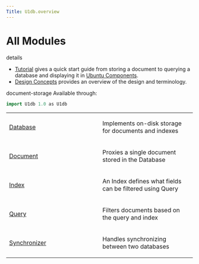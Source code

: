 ```yaml
---
Title: U1db.overview
---
```

        
All Modules
===========

<span class="subtitle"></span>
details
-   [Tutorial](../U1db.tutorial.md) gives a quick start guide from storing a document to querying a database and displaying it in [Ubuntu Components](../../../../apps/qml/sdk-15.04.1/UbuntuUserInterfaceToolkit.overview-ubuntu-sdk.md).
-   [Design Concepts](../U1db.concepts.md) provides an overview of the design and terminology.

document-storage
Available through:

``` cpp
import U1db 1.0 as U1db
```

<table>
<colgroup>
<col width="50%" />
<col width="50%" />
</colgroup>
<tbody>
<tr class="odd">
<td><p><a href="../../../../apps/qml/sdk-14.10/U1db.Database.md">Database</a></p></td>
<td><p>Implements on-disk storage for documents and indexes</p></td>
</tr>
<tr class="even">
<td><p><a href="../../../../apps/qml/sdk-14.10/U1db.Document.md">Document</a></p></td>
<td><p>Proxies a single document stored in the Database</p></td>
</tr>
<tr class="odd">
<td><p><a href="../../../../apps/qml/sdk-14.10/U1db.Index.md">Index</a></p></td>
<td><p>An Index defines what fields can be filtered using Query</p></td>
</tr>
<tr class="even">
<td><p><a href="../../../../apps/qml/sdk-14.10/U1db.Query.md">Query</a></p></td>
<td><p>Filters documents based on the query and index</p></td>
</tr>
<tr class="odd">
<td><p><a href="../../../../apps/qml/sdk-14.10/U1db.Synchronizer.md">Synchronizer</a></p></td>
<td><p>Handles synchronizing between two databases</p></td>
</tr>
</tbody>
</table>

